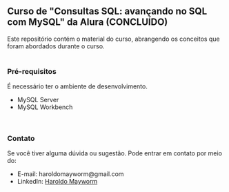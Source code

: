 <h2>Curso de "Consultas SQL: avançando no SQL com MySQL" da Alura (CONCLUÍDO)</h2>

Este repositório contém o material do curso, abrangendo os conceitos que foram abordados durante o curso.
</br>
</br>

<h3>Pré-requisitos</h3>
É necessário ter o ambiente de desenvolvimento. 
<ul>
<li>MySQL Server</li>
<li>MySQL Workbench</li>
</ul>
</br>

<h3>Contato</h3>

Se você tiver alguma dúvida ou sugestão. Pode entrar em contato por meio do:

<ul>
<li>E-mail: haroldomayworm@gmail.com</li>
<li>LinkedIn: <a href="https://www.linkedin.com/in/haroldomayworm/" target="_blank">Haroldo Mayworm</a></li>
</ul>
